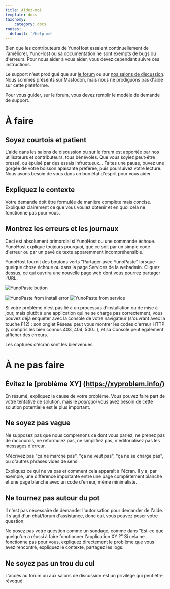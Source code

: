 ```yaml
---
title: Aidez-moi
template: docs
taxonomy:
    category: docs
routes:
  default: '/help-me'
---
```


Bien que les contributeurs de YunoHost essaient continuellement de l'améliorer, YunoHost ou sa documentation ne sont exempts de bugs ou d'erreurs. Pour nous aider à vous aider, vous devez cependant suivre ces instructions.

Le support n'est prodigué que sur [le forum](https://forum.yunohost.org?target=_blank) ou sur [nos salons de discussion](/chat_rooms?target=_blank). 
Nous sommes présents sur Mastodon, mais nous ne prodiguons pas d'aide sur cette plateforme.

Pour vous guider, sur le forum, vous devez remplir le modèle de demande de support.

# À faire 

## Soyez courtois et patient

L'aide dans les salons de discussion ou sur le forum est apportée par nos utilisateurs et contributeurs, tous bénévoles. Que vous soyiez peut-être pressé, ou épuisé par des essais infructueux... Faites une pause, buvez une gorgée de votre boisson apaisante préférée, puis poursuivez votre lecture. Nous avons besoin de vous dans un bon état d'esprit pour vous aider.

## Expliquez le contexte
Votre demande doit être formulée de manière complète mais concise. Expliquez clairement ce que vous voulez obtenir et en quoi cela ne fonctionne pas pour vous.

## Montrez les erreurs et les journaux
Ceci est absolument primordial si YunoHost ou une commande échoue. YunoHost explique toujours pourquoi, que ce soit par un simple code d'erreur ou par un pavé de texte apparemment incompréhensible.

YunoHost fournit des boutons verts "Partager avec YunoPaste" lorsque quelque chose échoue ou dans la page Services de la webadmin. Cliquez dessus, ce qui ouvrira une nouvelle page web dont vous pourrez partager l'URL.

![YunoPaste button](image://yunopaste.png)

![YunoPaste from install error](image://yunopaste_install.mp4?loop=1&controls=0&autoplay=1&muted)
![YunoPaste from service](image://yunopaste_service.mp4?loop=1&controls=0&autoplay=1&muted)

Si votre problème n'est pas lié à un processus d'installation ou de mise à jour, mais plutôt à une application qui ne se charge pas correctement, vous pouvez déjà enquêter avec la console de votre navigateur (s'ouvrant avec la touche F12) : son onglet Réseau peut vous montrer les codes d'erreur HTTP (y compris les bien connus 403, 404, 500...), et sa Console peut également afficher des erreurs.

Les captures d'écran sont les bienvenues.

# À ne pas faire

## Évitez le [problème XY] (https://xyproblem.info/)
En résumé, expliquez la cause de votre problème. Vous pouvez faire part de votre tentative de solution, mais le *pourquoi* vous avez besoin de cette solution potentielle est le plus important.

## Ne soyez pas vague
Ne supposez pas que nous comprenons ce dont vous parlez, ne prenez pas de raccourcis, ne reformulez pas, ne simplifiez pas, n'éditorialisez pas les messages d'erreur.

N'écrivez pas "ça ne marche pas", "ça ne veut pas", "ça ne se charge pas", ou d'autres phrases vides de sens.

Expliquez ce qui ne va pas et comment cela apparaît à l'écran. Il y a, par exemple, une différence importante entre une page complètement blanche et une page blanche avec un code d'erreur, même minimaliste.

## Ne tournez pas autour du pot

Il n'est pas nécessaire de demander l'autorisation pour demander de l'aide. Il s'agit d'un chat/forum d'assistance, donc oui, vous pouvez poser votre question.

Ne posez pas votre question comme un sondage, comme dans "Est-ce que quelqu'un a réussi à faire fonctionner l'application XY ?" Si cela ne fonctionne pas pour vous, expliquez directement le problème que vous avez rencontré, expliquez le contexte, partagez les logs.

## Ne soyez pas un trou du cul
L'accès au forum ou aux salons de discussion est un privilège qui peut être révoqué.
